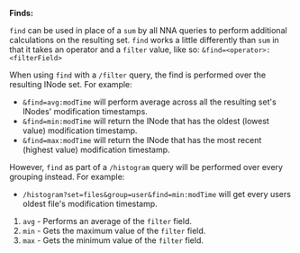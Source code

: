 **Finds:**

`find` can be used in place of a `sum` by all NNA queries to perform additional calculations on the resulting set.
`find` works a little differently than `sum` in that it takes an operator and a `filter` value, like so: `&find=<operator>:<filterField>`

When using `find` with a `/filter` query, the find is performed over the resulting INode set.
For example:
  * `&find=avg:modTime` will perform average across all the resulting set's INodes' modification timestamps.
  * `&find=min:modTime` will return the INode that has the oldest (lowest value) modification timestamp.
  * `&find=max:modTime` will return the INode that has the most recent (highest value) modification timestamp.

However, `find` as part of a `/histogram` query will be performed over every grouping instead.
For example:
  * `/histogram?set=files&group=user&find=min:modTime` will get every users oldest file's modification timestamp.

1. `avg` - Performs an average of the `filter` field.
2. `min` - Gets the maximum value of the `filter` field.
3. `max` - Gets the minimum value of the `filter` field.